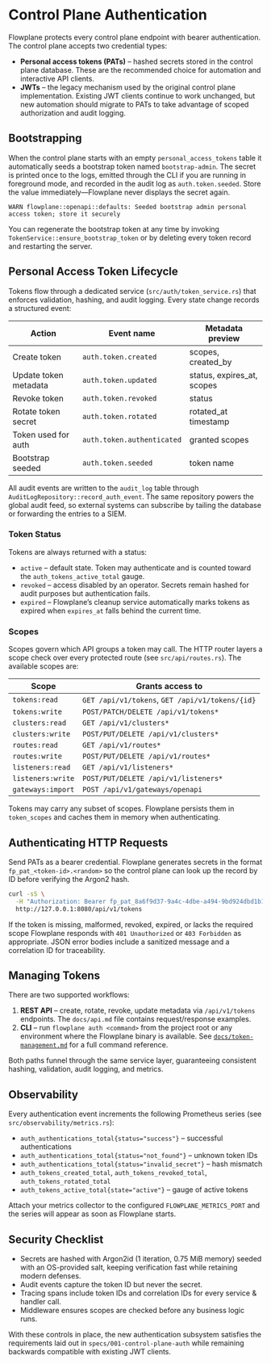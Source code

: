 # Control Plane Authentication

Flowplane protects every control plane endpoint with bearer authentication. The control plane
accepts two credential types:

- **Personal access tokens (PATs)** – hashed secrets stored in the control plane database. These are
  the recommended choice for automation and interactive API clients.
- **JWTs** – the legacy mechanism used by the original control plane implementation. Existing JWT
  clients continue to work unchanged, but new automation should migrate to PATs to take advantage of
  scoped authorization and audit logging.

## Bootstrapping

When the control plane starts with an empty `personal_access_tokens` table it automatically seeds a
bootstrap token named `bootstrap-admin`. The secret is printed once to the logs, emitted through the
CLI if you are running in foreground mode, and recorded in the audit log as
`auth.token.seeded`. Store the value immediately—Flowplane never displays the secret again.

```text
WARN flowplane::openapi::defaults: Seeded bootstrap admin personal access token; store it securely
```

You can regenerate the bootstrap token at any time by invoking `TokenService::ensure_bootstrap_token`
or by deleting every token record and restarting the server.

## Personal Access Token Lifecycle

Tokens flow through a dedicated service (`src/auth/token_service.rs`) that enforces validation,
hashing, and audit logging. Every state change records a structured event:

| Action                    | Event name               | Metadata preview                         |
|--------------------------|--------------------------|-------------------------------------------|
| Create token              | `auth.token.created`     | scopes, created_by                        |
| Update token metadata     | `auth.token.updated`     | status, expires_at, scopes                |
| Revoke token              | `auth.token.revoked`     | status                                    |
| Rotate token secret       | `auth.token.rotated`     | rotated_at timestamp                      |
| Token used for auth       | `auth.token.authenticated` | granted scopes                          |
| Bootstrap seeded          | `auth.token.seeded`      | token name                                |

All audit events are written to the `audit_log` table through `AuditLogRepository::record_auth_event`.
The same repository powers the global audit feed, so external systems can subscribe by tailing the
database or forwarding the entries to a SIEM.

### Token Status

Tokens are always returned with a status:

- `active` – default state. Token may authenticate and is counted toward the `auth_tokens_active_total`
  gauge.
- `revoked` – access disabled by an operator. Secrets remain hashed for audit purposes but
  authentication fails.
- `expired` – Flowplane’s cleanup service automatically marks tokens as expired when `expires_at`
  falls behind the current time.

### Scopes

Scopes govern which API groups a token may call. The HTTP router layers a scope check over every
protected route (see `src/api/routes.rs`). The available scopes are:

| Scope             | Grants access to                                |
|-------------------|--------------------------------------------------|
| `tokens:read`     | `GET /api/v1/tokens`, `GET /api/v1/tokens/{id}`  |
| `tokens:write`    | `POST/PATCH/DELETE /api/v1/tokens*`              |
| `clusters:read`   | `GET /api/v1/clusters*`                          |
| `clusters:write`  | `POST/PUT/DELETE /api/v1/clusters*`              |
| `routes:read`     | `GET /api/v1/routes*`                            |
| `routes:write`    | `POST/PUT/DELETE /api/v1/routes*`                |
| `listeners:read`  | `GET /api/v1/listeners*`                         |
| `listeners:write` | `POST/PUT/DELETE /api/v1/listeners*`             |
| `gateways:import` | `POST /api/v1/gateways/openapi`                  |

Tokens may carry any subset of scopes. Flowplane persists them in `token_scopes` and caches them in
memory when authenticating.

## Authenticating HTTP Requests

Send PATs as a bearer credential. Flowplane generates secrets in the format
`fp_pat_<token-id>.<random>` so the control plane can look up the record by ID before verifying the
Argon2 hash.

```bash
curl -sS \
  -H "Authorization: Bearer fp_pat_8a6f9d37-9a4c-4dbe-a494-9bd924dbd1b1.nItY..." \
  http://127.0.0.1:8080/api/v1/tokens
```

If the token is missing, malformed, revoked, expired, or lacks the required scope Flowplane responds
with `401 Unauthorized` or `403 Forbidden` as appropriate. JSON error bodies include a sanitized
message and a correlation ID for traceability.

## Managing Tokens

There are two supported workflows:

1. **REST API** – create, rotate, revoke, update metadata via `/api/v1/tokens` endpoints. The
   `docs/api.md` file contains request/response examples.
2. **CLI** – run `flowplane auth <command>` from the project root or any environment where the
   Flowplane binary is available. See [`docs/token-management.md`](docs/token-management.md) for a
   full command reference.

Both paths funnel through the same service layer, guaranteeing consistent hashing, validation, audit
logging, and metrics.

## Observability

Every authentication event increments the following Prometheus series (see
`src/observability/metrics.rs`):

- `auth_authentications_total{status="success"}` – successful authentications
- `auth_authentications_total{status="not_found"}` – unknown token IDs
- `auth_authentications_total{status="invalid_secret"}` – hash mismatch
- `auth_tokens_created_total`, `auth_tokens_revoked_total`, `auth_tokens_rotated_total`
- `auth_tokens_active_total{state="active"}` – gauge of active tokens

Attach your metrics collector to the configured `FLOWPLANE_METRICS_PORT` and the series will appear
as soon as Flowplane starts.

## Security Checklist

- Secrets are hashed with Argon2id (1 iteration, 0.75 MiB memory) seeded with an OS-provided salt, keeping
  verification fast while retaining modern defenses.
- Audit events capture the token ID but never the secret.
- Tracing spans include token IDs and correlation IDs for every service & handler call.
- Middleware ensures scopes are checked before any business logic runs.

With these controls in place, the new authentication subsystem satisfies the requirements laid out in
`specs/001-control-plane-auth` while remaining backwards compatible with existing JWT clients.
